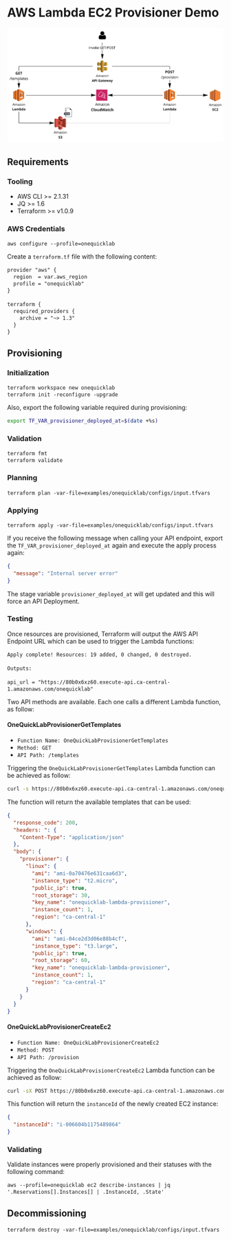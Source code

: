 # AWS Lambda EC2 Provisioner Demo

![Use-Case](img/use_case.jpg)

## Requirements

### Tooling

* AWS CLI >= 2.1.31
* JQ >= 1.6
* Terraform >= v1.0.9

### AWS Credentials

```shell
aws configure --profile=onequicklab
```

Create a `terraform.tf` file with the following content:

```file
provider "aws" {
  region  = var.aws_region
  profile = "onequicklab"
}

terraform {
  required_providers {
    archive = "~> 1.3"
  }
}
```

## Provisioning

### Initialization

```shell
terraform workspace new onequicklab
terraform init -reconfigure -upgrade
```

Also, export the following variable required during provisioning:

```bash
export TF_VAR_provisioner_deployed_at=$(date +%s)
```

### Validation

```shell
terraform fmt
terraform validate
```

### Planning

```shell
terraform plan -var-file=examples/onequicklab/configs/input.tfvars
```

### Applying

```shell
terraform apply -var-file=examples/onequicklab/configs/input.tfvars
```

If you receive the following message when calling your API endpoint, export the `TF_VAR_provisioner_deployed_at` again and execute the apply process again:

```json
{
  "message": "Internal server error"
}
```

The stage variable `provisioner_deployed_at` will get updated and this will force an API Deployment.

### Testing

Once resources are provisioned, Terraform will output the AWS API Endpoint URL which can be used to trigger the Lambda functions:

```shell
Apply complete! Resources: 19 added, 0 changed, 0 destroyed.

Outputs:

api_url = "https://80b0x6xz60.execute-api.ca-central-1.amazonaws.com/onequicklab"
```

Two API methods are available. Each one calls a different Lambda function, as follow:

#### OneQuickLabProvisionerGetTemplates

* `Function Name: OneQuickLabProvisionerGetTemplates`
* `Method: GET`
* `API Path: /templates`

Triggering the `OneQuickLabProvisionerGetTemplates` Lambda function can be achieved as follow:

```bash
curl -s https://80b0x6xz60.execute-api.ca-central-1.amazonaws.com/onequicklab/templates | jq .
```

The function will return the available templates that can be used:

```json
{
  "response_code": 200,
  "headers: ": {
    "Content-Type": "application/json"
  },
  "body": {
    "provisioner": {
      "linux": {
        "ami": "ami-0a70476e631caa6d3",
        "instance_type": "t2.micro",
        "public_ip": true,
        "root_storage": 30,
        "key_name": "onequicklab-lambda-provisioner",
        "instance_count": 1,
        "region": "ca-central-1"
      },
      "windows": {
        "ami": "ami-04ce2d3d06e88b4cf",
        "instance_type": "t3.large",
        "public_ip": true,
        "root_storage": 60,
        "key_name": "onequicklab-lambda-provisioner",
        "instance_count": 1,
        "region": "ca-central-1"
      }
    }
  }
}
```

#### OneQuickLabProvisionerCreateEc2

* `Function Name: OneQuickLabProvisionerCreateEc2`
* `Method: POST`
* `API Path: /provision`

Triggering the `OneQuickLabProvisionerCreateEc2` Lambda function can be achieved as follow:

```bash
curl -sX POST https://80b0x6xz60.execute-api.ca-central-1.amazonaws.com/onequicklab/provision\?instanceTemplate\=linux | jq .
```
This function will return the `instanceId` of the newly created EC2 instance:

```json
{
  "instanceId": "i-006604b1175489864"
}
```

### Validating

Validate instances were properly provisioned and their statuses with the following command:

```shell
aws --profile=onequicklab ec2 describe-instances | jq '.Reservations[].Instances[] | .InstanceId, .State'
```

## Decommissioning

```shell
terraform destroy -var-file=examples/onequicklab/configs/input.tfvars
```